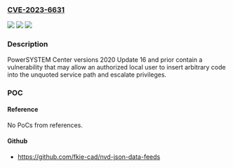 ### [CVE-2023-6631](https://cve.mitre.org/cgi-bin/cvename.cgi?name=CVE-2023-6631)
![](https://img.shields.io/static/v1?label=Product&message=PowerSYSTEM%20Center&color=blue)
![](https://img.shields.io/static/v1?label=Version&message=2020%20v5.0.x%3C%3D%205.16.x%20&color=brighgreen)
![](https://img.shields.io/static/v1?label=Vulnerability&message=CWE-428&color=brighgreen)

### Description

PowerSYSTEM Center versions 2020 Update 16 and prior contain a vulnerability that may allow an authorized local user to insert arbitrary code into the unquoted service path and escalate privileges.

### POC

#### Reference
No PoCs from references.

#### Github
- https://github.com/fkie-cad/nvd-json-data-feeds

